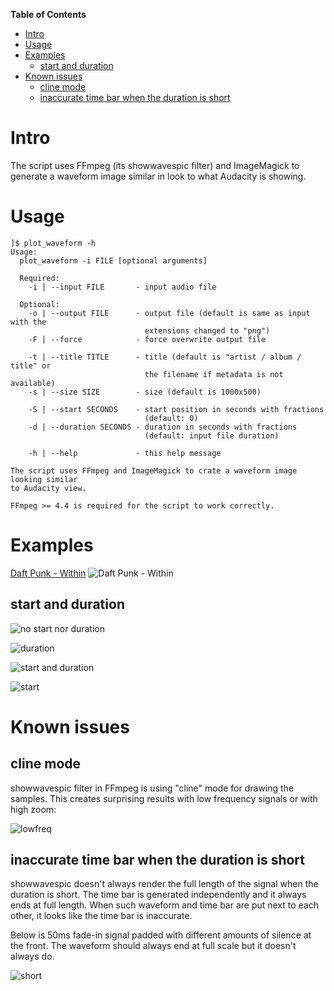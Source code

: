 **Table of Contents**

<div id="user-content-toc">

* [Intro](#intro)
* [Usage](#usage)
* [Examples](#examples)
  * [start and duration](#start-and-duration)
* [Known issues](#known-issues)
  * [cline mode](#cline-mode)
  * [inaccurate time bar when the duration is short](#inaccurate-time-bar-when-the-duration-is-short)

</div>

# Intro

The script uses FFmpeg (its showwavespic filter) and ImageMagick to generate a
waveform image similar in look to what Audacity is showing.

# Usage

```
]$ plot_waveform -h
Usage:
  plot_waveform -i FILE [optional arguments]

  Required:
    -i | --input FILE       - input audio file

  Optional:
    -o | --output FILE      - output file (default is same as input with the
                              extensions changed to "png")
    -F | --force            - force overwrite output file

    -t | --title TITLE      - title (default is "artist / album / title" or
                              the filename if metadata is not available)
    -s | --size SIZE        - size (default is 1000x500)

    -S | --start SECONDS    - start position in seconds with fractions
                              (default: 0)
    -d | --duration SECONDS - duration in seconds with fractions
                              (default: input file duration)

    -h | --help             - this help message

The script uses FFmpeg and ImageMagick to crate a waveform image looking similar
to Audacity view.

FFmpeg >= 4.4 is required for the script to work correctly.
```

# Examples

[Daft Punk - Within](https://www.youtube.com/watch?v=cuj__JnGWLg)
![Daft Punk - Within](examples/daft-punk-within.png)

## start and duration

![no start nor duration](examples/test-seek.png)

![duration](examples/test-seek-beg.png)

![start and duration](examples/test-seek-mid.png)

![start](examples/test-seek-end.png)

# Known issues

## cline mode

showwavespic filter in FFmpeg is using "cline" mode for drawing the samples.
This creates surprising results with low frequency signals or with high zoom:

![lowfreq](examples/lowfreq.png)

## inaccurate time bar when the duration is short

showwavespic doesn't always render the full length of the signal when the
duration is short. The time bar is generated independently and it always ends at
full length. When such waveform and time bar are put next to each other, it
looks like the time bar is inaccurate.

Below is 50ms fade-in signal padded with different amounts of silence at the
front. The waveform should always end at full scale but it doesn't always do.

![short](examples/short.png)

